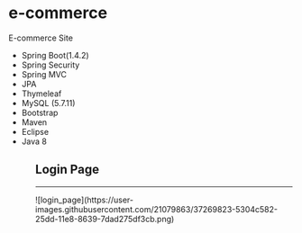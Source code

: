 # e-commerce
E-commerce Site
<br>
<ul>
  <li>Spring Boot(1.4.2)</li>
  <li>Spring Security</li>
  <li>Spring MVC</li>
  <li>JPA</li>
  <li>Thymeleaf</li>
  <li>MySQL (5.7.11)</li>
  <li>Bootstrap</li>
  <li>Maven</li>
  <li>Eclipse</li>
  <li>Java 8</li>
<ul>

<h2>Login Page</h2>
<hr>
![login_page](https://user-images.githubusercontent.com/21079863/37269823-5304c582-25dd-11e8-8639-7dad275df3cb.png)
